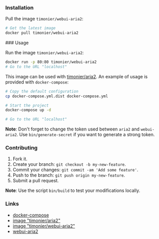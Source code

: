 ### Installation

Pull the image `timonier/webui-aria2`:

```bash
# Get the latest image
docker pull timonier/webui-aria2
```

### Usage

Run the image `timonier/webui-aria2`:

```bash
docker run -p 80:80 timonier/webui-aria2
# Go to the URL "localhost"
```

This image can be used with [timonier/aria2](https://github.com/timonier/aria2). An example of usage is provided with `docker-compose`:

```bash
# Copy the default configuration
cp docker-compose.yml.dist docker-compose.yml

# Start the project
docker-compose up -d

# Go to the URL "localhost"
```

__Note__: Don't forget to change the token used between `aria2` and `webui-aria2`. Use `bin/generate-secret` if you want to generate a strong token.

### Contributing

1. Fork it.
2. Create your branch: `git checkout -b my-new-feature`.
3. Commit your changes: `git commit -am 'Add some feature'`.
4. Push to the branch: `git push origin my-new-feature`.
5. Submit a pull request.

__Note__: Use the script `bin/build` to test your modifications locally.

### Links

* [docker-compose](https://docs.docker.com/compose/)
* [image "timonier/aria2"](https://hub.docker.com/r/timonier/aria2/)
* [image "timonier/webui-aria2"](https://hub.docker.com/r/timonier/webui-aria2/)
* [webui-aria2](https://github.com/ziahamza/webui-aria2)
